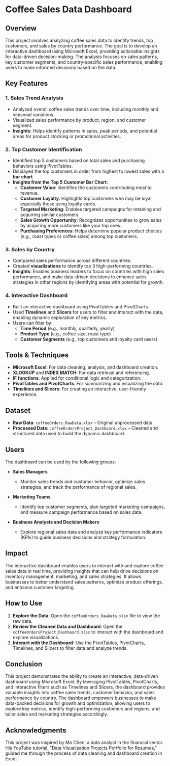 # Coffee Sales Data Dashboard

## Overview
This project involves analyzing coffee sales data to identify trends, top customers, and sales by country performance. The goal is to develop an interactive dashboard using Microsoft Excel, providing actionable insights for data-driven decision-making. The analysis focuses on sales patterns, key customer segments, and country-specific sales performance, enabling users to make informed decisions based on the data.

## Key Features

### 1. Sales Trend Analysis
- Analyzed overall coffee sales trends over time, including monthly and seasonal variations.
- Visualized sales performance by product, region, and customer segment.
- **Insights**: Helps identify patterns in sales, peak periods, and potential areas for product stocking or promotional activities.

### 2. Top Customer Identification
- Identified top 5 customers based on total sales and purchasing behaviors using PivotTables.
- Displayed the top customers in order from highest to lowest sales with a **bar chart**.
- **Insights from the Top 5 Customer Bar Chart**:
  - **Customer Value**: Identifies the customers contributing most to revenue.
  - **Customer Loyalty**: Highlights top customers who may be loyal, especially those using loyalty cards.
  - **Targeted Marketing**: Enables targeted campaigns for retaining and acquiring similar customers.
  - **Sales Growth Opportunity**: Recognizes opportunities to grow sales by acquiring more customers like your top ones.
  - **Purchasing Preferences**: Helps determine popular product choices (e.g., roast types or coffee sizes) among top customers.

### 3. Sales by Country
- Compared sales performance across different countries.
- Created **visualizations** to identify top 3 high-performing countries.
- **Insights**: Enables business leaders to focus on countries with high sales performance, and make data-driven decisions to enhance sales strategies in other regions by identifying areas with potential for growth.

### 4. Interactive Dashboard
- Built an interactive dashboard using PivotTables and PivotCharts.
- Used **Timelines** and **Slicers** for users to filter and interact with the data, enabling dynamic exploration of key metrics.
- Users can filter by:
  - **Time Period** (e.g., monthly, quarterly, yearly)
  - **Product Type** (e.g., coffee size, roast type)
  - **Customer Segments** (e.g., top customers and loyalty card users)

## Tools & Techniques
- **Microsoft Excel**: For data cleaning, analysis, and dashboard creation.
- **XLOOKUP** and **INDEX MATCH**: For data retrieval and referencing.
- **IF functions**: Applied for conditional logic and categorization.
- **PivotTables and PivotCharts**: For summarizing and visualizing the data.
- **Timelines and Slicers**: For creating an interactive, user-friendly experience.

## Dataset
- **Raw Data**: `coffeeOrders_RawData.xlsx` – Original unprocessed data.
- **Processed Data**: `coffeeOrdersProject_Dashboard.xlsx` – Cleaned and structured data used to build the dynamic dashboard.

## Users
The dashboard can be used by the following groups:

- **Sales Managers**
  - Monitor sales trends and customer behavior, optimize sales strategies, and track the performance of regional sales.
  
- **Marketing Teams**
  - Identify top customer segments, plan targeted marketing campaigns, and measure campaign performance based on sales data.
  
- **Business Analysts and Decision Makers**
  - Explore regional sales data and analyze key performance indicators (KPIs) to guide business decisions and strategy formulation.

## Impact
The interactive dashboard enables users to interact with and explore coffee sales data in real time, providing insights that can help drive decisions on inventory management, marketing, and sales strategies. It allows businesses to better understand sales patterns, optimize product offerings, and enhance customer targeting.

## How to Use
1. **Explore the Data**: Open the `coffeeOrders_RawData.xlsx` file to view the raw data.
2. **Review the Cleaned Data and Dashboard**: Open the `coffeeOrdersProject_Dashboard.xlsx` to interact with the dashboard and explore visualizations.
3. **Interact with the Dashboard**: Use the PivotTables, PivotCharts, Timelines, and Slicers to filter data and analyze trends.

## Conclusion

This project demonstrates the ability to create an interactive, data-driven dashboard using Microsoft Excel. By leveraging PivotTables, PivotCharts, and interactive filters such as Timelines and Slicers, the dashboard provides valuable insights into coffee sales trends, customer behavior, and sales performance by country. The dashboard empowers businesses to make data-backed decisions for growth and optimization, allowing users to explore key metrics, identify high-performing customers and regions, and tailor sales and marketing strategies accordingly.

## Acknowledgments
This project was inspired by Mo Chen, a data analyst in the financial sector. His YouTube tutorial, "Data Visualization Projects Portfolio for Resumes," guided me through the process of data cleaning and dashboard creation in Excel.

